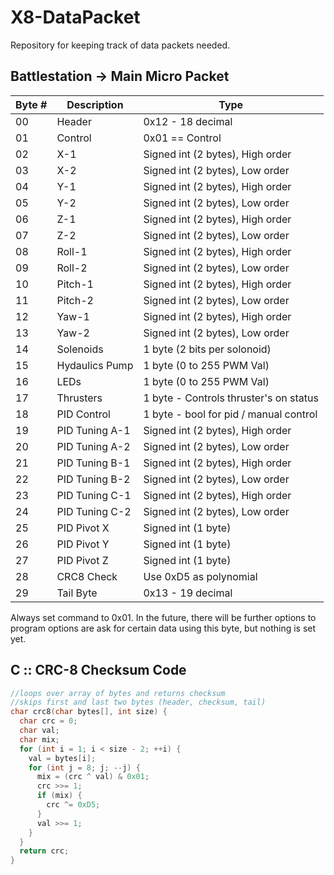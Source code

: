 # X8-DataPacket
Repository for keeping track of data packets needed.

Battlestation -> Main Micro Packet
----------------------------------
Byte # |   Description  | Type
-------|----------------|-------------------
  00   |     Header     | 0x12 - 18 decimal
  01   |     Control    | 0x01 == Control
  02   |       X-1      | Signed int (2 bytes), High order
  03   |       X-2      | Signed int (2 bytes), Low  order
  04   |       Y-1      | Signed int (2 bytes), High order
  05   |       Y-2      | Signed int (2 bytes), Low  order
  06   |       Z-1      | Signed int (2 bytes), High order
  07   |       Z-2      | Signed int (2 bytes), Low  order
  08   |     Roll-1     | Signed int (2 bytes), High order
  09   |     Roll-2     | Signed int (2 bytes), Low  order
  10   |     Pitch-1    | Signed int (2 bytes), High order
  11   |     Pitch-2    | Signed int (2 bytes), Low  order
  12   |      Yaw-1     | Signed int (2 bytes), High order
  13   |      Yaw-2     | Signed int (2 bytes), Low  order
  14   |    Solenoids   | 1 byte (2 bits per solonoid)
  15   | Hydaulics Pump | 1 byte (0 to 255 PWM Val)  
  16   |     LEDs       | 1 byte (0 to 255 PWM Val)  
  17   |   Thrusters    | 1 byte - Controls thruster's on status
  18   |  PID Control   | 1 byte - bool for pid / manual control
  19   | PID Tuning A-1 | Signed int (2 bytes), High order
  20   | PID Tuning A-2 | Signed int (2 bytes), Low  order
  21   | PID Tuning B-1 | Signed int (2 bytes), High order
  22   | PID Tuning B-2 | Signed int (2 bytes), Low  order
  23   | PID Tuning C-1 | Signed int (2 bytes), High order
  24   | PID Tuning C-2 | Signed int (2 bytes), Low  order
  25   |  PID Pivot X   | Signed int (1 byte)
  26   |  PID Pivot Y   | Signed int (1 byte)
  27   |  PID Pivot Z   | Signed int (1 byte)
  28   |   CRC8 Check   | Use 0xD5 as polynomial
  29   |   Tail Byte    | 0x13 - 19 decimal  
  
Always set command to 0x01. In the future, there will be further options to program options are ask for certain data using this byte, but nothing is set yet.  
  
  
C :: CRC-8 Checksum Code
------------------------
```c
//loops over array of bytes and returns checksum
//skips first and last two bytes (header, checksum, tail)
char crc8(char bytes[], int size) {
  char crc = 0;
  char val;
  char mix;
  for (int i = 1; i < size - 2; ++i) {
    val = bytes[i];
    for (int j = 8; j; --j) {
      mix = (crc ^ val) & 0x01;
      crc >>= 1;
      if (mix) {
        crc ^= 0xD5;
      }
      val >>= 1;
    }
  }
  return crc;
}
```
